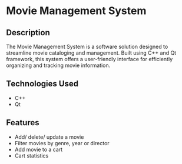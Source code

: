 # Movie Management System

## Description
The Movie Management System is a software solution designed to streamline movie cataloging and management. Built using C++ and Qt framework, this system offers a user-friendly interface for efficiently organizing and tracking movie information.

## Technologies Used
- C++
- Qt

## Features
- Add/ delete/ update a movie
- Filter movies by genre, year or director
- Add movie to a cart
- Cart statistics
